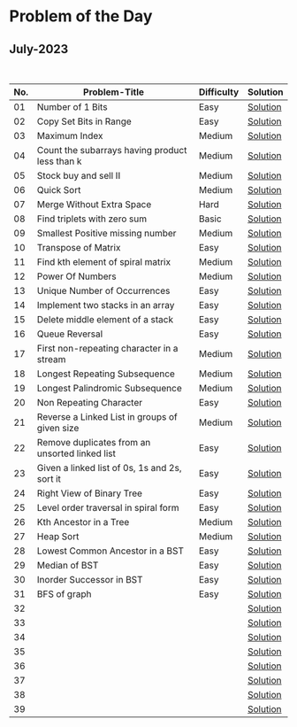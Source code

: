 # Problem of the Day

## July-2023

  <br>
  
| No. |         Problem-Title                         | Difficulty   | Solution |
| ----|---------------------------------------------- | -------      | ------- |
| 01  | Number of 1 Bits | Easy | [Solution](https://github.com/Mehul237/GFG_237/blob/main/00_Problem%20of%20the%20Day/07_July/Numberof1Bits.cpp)
| 02  | Copy Set Bits in Range | Easy | [Solution](https://github.com/Mehul237/GFG_237/blob/main/00_Problem%20of%20the%20Day/07_July/CopySetBitsinRange.cpp)
| 03  | Maximum Index | Medium | [Solution](https://github.com/Mehul237/GFG_237/blob/main/00_Problem%20of%20the%20Day/07_July/MaximumIndex.cpp)
| 04  | Count the subarrays having product less than k | Medium | [Solution](https://github.com/Mehul237/GFG_237/blob/main/00_Problem%20of%20the%20Day/07_July/Countthesubarrayshavingproductlessthank.cpp)
| 05  | Stock buy and sell II | Medium | [Solution](https://github.com/Mehul237/GFG_237/blob/main/00_Problem%20of%20the%20Day/07_July/StockbuyandsellII.cpp)
| 06  | Quick Sort      | Medium | [Solution](https://github.com/Mehul237/GFG_237/blob/main/00_Problem%20of%20the%20Day/07_July/QuickSort.cpp)
| 07  | Merge Without Extra Space | Hard | [Solution](https://github.com/Mehul237/GFG_237/blob/main/00_Problem%20of%20the%20Day/07_July/MergeWithoutExtraSpace.cpp)
| 08  | Find triplets with zero sum | Basic | [Solution](https://github.com/Mehul237/GFG_237/blob/main/00_Problem%20of%20the%20Day/07_July/Findtripletswithzerosum.cpp)
| 09  | Smallest Positive missing number | Medium | [Solution](https://github.com/Mehul237/GFG_237/blob/main/00_Problem%20of%20the%20Day/07_July/SmallestPositiveMissingNumber.cpp)
| 10  | Transpose of Matrix | Easy | [Solution](https://github.com/Mehul237/GFG_237/blob/main/00_Problem%20of%20the%20Day/07_July/TransposeofMatrix.cpp)
| 11  | Find kth element of spiral matrix | Medium | [Solution](https://github.com/Mehul237/GFG_237/blob/main/00_Problem%20of%20the%20Day/07_July/Findkthelementofspiralmatrix.cpp)
| 12  | Power Of Numbers | Medium | [Solution](https://github.com/Mehul237/GFG_237/blob/main/00_Problem%20of%20the%20Day/07_July/PowerOfNumbers.cpp)
| 13  | Unique Number of Occurrences | Easy | [Solution](https://github.com/Mehul237/GFG_237/blob/main/00_Problem%20of%20the%20Day/07_July/UniqueNumberofOccurrences.cpp)
| 14  | Implement two stacks in an array | Easy | [Solution](https://github.com/Mehul237/GFG_237/blob/main/00_Problem%20of%20the%20Day/07_July/Implementtwostacksinanarray.cpp)
| 15  | Delete middle element of a stack | Easy | [Solution](https://github.com/Mehul237/GFG_237/blob/main/00_Problem%20of%20the%20Day/07_July/Deletemiddleelementofastack.cpp)
| 16  | Queue Reversal | Easy | [Solution](https://github.com/Mehul237/GFG_237/blob/main/00_Problem%20of%20the%20Day/07_July/QueueReversal.cpp)
| 17  | First non-repeating character in a stream | Medium | [Solution](https://github.com/Mehul237/GFG_237/blob/main/00_Problem%20of%20the%20Day/07_July/Firstnon-repeatingcharacterinastream.cpp)
| 18  | Longest Repeating Subsequence | Medium | [Solution](https://github.com/Mehul237/GFG_237/blob/main/00_Problem%20of%20the%20Day/07_July/LongestRepeatingSubsequence.cpp)
| 19  | Longest Palindromic Subsequence | Medium | [Solution](https://github.com/Mehul237/GFG_237/blob/main/00_Problem%20of%20the%20Day/07_July/LongestPalindromicSubsequence.cpp)
| 20 | Non Repeating Character | Easy | [Solution](https://github.com/Mehul237/GFG_237/blob/main/00_Problem%20of%20the%20Day/07_July/NonRepeatingCharacter.cpp)
| 21 | Reverse a Linked List in groups of given size | Medium | [Solution](https://github.com/Mehul237/GFG_237/blob/main/00_Problem%20of%20the%20Day/07_July/ReverseaLinkedListingroupsofgivensize.cpp)
| 22 | Remove duplicates from an unsorted linked list | Easy | [Solution](https://github.com/Mehul237/GFG_237/blob/main/00_Problem%20of%20the%20Day/07_July/Removeduplicatesfromanunsortedlinkedlist.cpp)
| 23 | Given a linked list of 0s, 1s and 2s, sort it | Easy | [Solution](https://github.com/Mehul237/GFG_237/blob/main/00_Problem%20of%20the%20Day/07_July/Givenalinkedlistof0s1sand2ssortit.cpp)
| 24 | Right View of Binary Tree | Easy | [Solution](https://github.com/Mehul237/GFG_237/blob/main/00_Problem%20of%20the%20Day/07_July/RightViewofBinaryTree.cpp)
| 25 | Level order traversal in spiral form | Easy | [Solution](https://github.com/Mehul237/GFG_237/blob/main/00_Problem%20of%20the%20Day/07_July/Levelordertraversalinspiralform.cpp)
| 26 | Kth Ancestor in a Tree | Medium | [Solution](https://github.com/Mehul237/GFG_237/blob/main/00_Problem%20of%20the%20Day/07_July/KthAncestorinaTree.cpp)
| 27 | Heap Sort | Medium | [Solution](https://github.com/Mehul237/GFG_237/blob/main/00_Problem%20of%20the%20Day/07_July/HeapSort.cpp)
| 28 | Lowest Common Ancestor in a BST | Easy | [Solution](https://github.com/Mehul237/GFG_237/blob/main/00_Problem%20of%20the%20Day/07_July/LowestCommonAncestorinaBST.cpp)
| 29 | Median of BST | Easy | [Solution](https://github.com/Mehul237/GFG_237/blob/main/00_Problem%20of%20the%20Day/07_July/MedianofBST.cpp)
| 30 | Inorder Successor in BST | Easy | [Solution](https://github.com/Mehul237/GFG_237/blob/main/00_Problem%20of%20the%20Day/07_July/InorderSuccessorinBST.cpp)
| 31 | BFS of graph | Easy | [Solution](https://github.com/Mehul237/GFG_237/blob/main/00_Problem%20of%20the%20Day/07_July/BFSofgraph.cpp)
| 32 |                 |              | [Solution]( )
| 33 |                 |              | [Solution]( )
| 34 |                 |              | [Solution]( )
| 35 |                 |              | [Solution]( )
| 36 |                 |              | [Solution]( )
| 37 |                 |              | [Solution]( )
| 38 |                 |              | [Solution]( )
| 39 |                 |              | [Solution]( )
